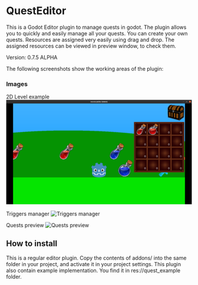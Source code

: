 # QuestEditor

This is a Godot Editor plugin to manage quests in godot. The plugin allows you to quickly and easily manage all your quests. You can create your own quests. Resources are assigned very easily using drag and drop. The assigned resources can be viewed in preview window, to check them.

Version: 0.7.5 ALPHA

The following screenshots show the working areas of the plugin:

### Images
2D Level example
![2D Level example](https://raw.githubusercontent.com/VP-GAMES/InventoryEditor/main/.github/images/level2d.png)

Triggers manager
![Triggers manager](https://raw.githubusercontent.com/VP-GAMES/InventoryEditor/main/.github/images/triggers.png)

Quests preview
![Quests preview](https://raw.githubusercontent.com/VP-GAMES/InventoryEditor/main/.github/images/quests.png)

How to install
-----------------

This is a regular editor plugin. Copy the contents of addons/ into the same folder in your project, and activate it in your project settings.
This plugin also contain example implementation. You find it in res://quest_example folder.
